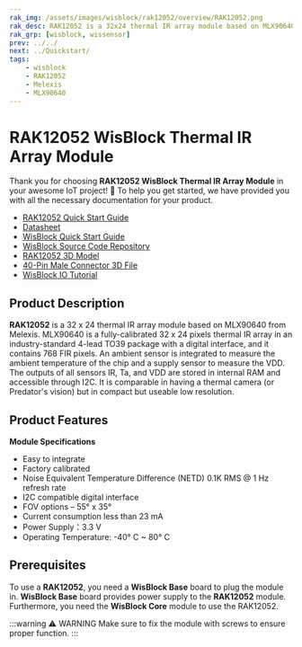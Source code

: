 ```yaml
---
rak_img: /assets/images/wisblock/rak12052/overview/RAK12052.png
rak_desc: RAK12052 is a 32x24 thermal IR array module based on MLX90640 from Melexis. MLX90640 is a fully-calibrated 32x24 pixels thermal IR array in an industry-standard 4-lead TO39 package with a digital interface. The MLX90640 contains 768 FIR pixels.
rak_grp: [wisblock, wissensor]
prev: ../../
next: ../Quickstart/
tags:
    - wisblock
    - RAK12052
    - Melexis
    - MLX90640
---
```


# RAK12052 WisBlock Thermal IR Array Module

Thank you for choosing **RAK12052 WisBlock Thermal IR Array Module** in your awesome IoT project! 🎉 To help you get started, we have provided you with all the necessary documentation for your product.

* [RAK12052 Quick Start Guide](../Quickstart/)
* [Datasheet](../Datasheet/)
* <a href="../../Quickstart/" target="_blank">WisBlock Quick Start Guide</a>
* [WisBlock Source Code Repository](https://github.com/RAKWireless/WisBlock/)
* [RAK12052 3D Model](https://downloads.rakwireless.com/3D_File/WisBlock/3D_RAK12052.stp)
* [40-Pin Male Connector 3D File](https://downloads.rakwireless.com/3D_File/Accessory/WisConnector/M40S1003K6M.stp)
* [WisBlock IO Tutorial](/Knowledge-Hub/Learn/WisBlock-IO-Tutorial/)

## Product Description

**RAK12052** is a 32&nbsp;x&nbsp;24 thermal IR array module based on MLX90640 from Melexis. MLX90640 is a fully-calibrated 32&nbsp;x&nbsp;24 pixels thermal IR array in an industry-standard 4-lead TO39 package with a digital interface, and it contains 768&nbsp;FIR pixels. An ambient sensor is integrated to measure the ambient temperature of the chip and a supply sensor to measure the VDD. The outputs of all sensors IR, Ta, and VDD are stored in internal RAM and accessible through I2C. It is comparable in having a thermal camera (or Predator's vision) but in compact but useable low resolution.

## Product Features

**Module Specifications**
- Easy to integrate
- Factory calibrated
- Noise Equivalent Temperature Difference (NETD) 0.1K&nbsp;RMS @ 1&nbsp;Hz refresh rate
- I2C compatible digital interface
- FOV options – 55°&nbsp;x&nbsp;35°
- Current consumption less than 23&nbsp;mA
- Power Supply：3.3&nbsp;V
- Operating Temperature: -40°&nbsp;C ~ 80°&nbsp;C

## Prerequisites

To use a **RAK12052**, you need a **WisBlock Base** board to plug the module in. **WisBlock Base** board provides power supply to the **RAK12052** module. Furthermore, you need the **WisBlock Core** module to use the RAK12052.

:::warning ⚠️ WARNING
Make sure to fix the module with screws to ensure proper function.
:::
